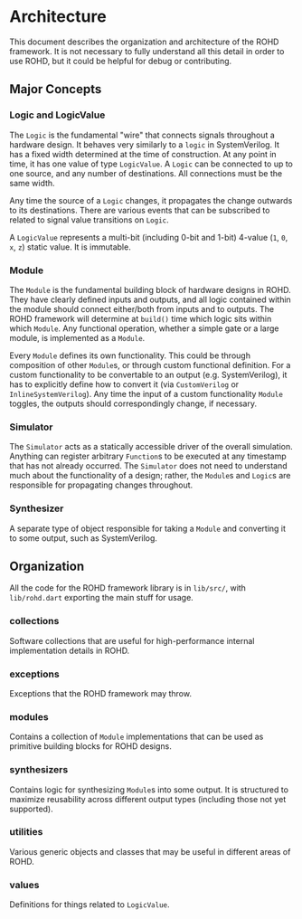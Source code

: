 # Architecture

This document describes the organization and architecture of the ROHD framework. It is not necessary to fully understand all this detail in order to use ROHD, but it could be helpful for debug or contributing.

## Major Concepts

### Logic and LogicValue

The `Logic` is the fundamental "wire" that connects signals throughout a hardware design. It behaves very similarly to a `logic` in SystemVerilog. It has a fixed width determined at the time of construction. At any point in time, it has one value of type `LogicValue`. A `Logic` can be connected to up to one source, and any number of destinations. All connections must be the same width.

Any time the source of a `Logic` changes, it propagates the change outwards to its destinations. There are various events that can be subscribed to related to signal value transitions on `Logic`.

A `LogicValue` represents a multi-bit (including 0-bit and 1-bit) 4-value (`1`, `0`, `x`, `z`) static value. It is immutable.

### Module

The `Module` is the fundamental building block of hardware designs in ROHD. They have clearly defined inputs and outputs, and all logic contained within the module should connect either/both from inputs and to outputs. The ROHD framework will determine at `build()` time which logic sits within which `Module`. Any functional operation, whether a simple gate or a large module, is implemented as a `Module`.

Every `Module` defines its own functionality. This could be through composition of other `Module`s, or through custom functional definition. For a custom functionality to be convertable to an output (e.g. SystemVerilog), it has to explicitly define how to convert it (via `CustomVerilog` or `InlineSystemVerilog`). Any time the input of a custom functionality `Module` toggles, the outputs should correspondingly change, if necessary.

### Simulator

The `Simulator` acts as a statically accessible driver of the overall simulation. Anything can register arbitrary `Function`s to be executed at any timestamp that has not already occurred. The `Simulator` does not need to understand much about the functionality of a design; rather, the `Module`s and `Logic`s are responsible for propagating changes throughout.

### Synthesizer

A separate type of object responsible for taking a `Module` and converting it to some output, such as SystemVerilog.

## Organization

All the code for the ROHD framework library is in `lib/src/`, with `lib/rohd.dart` exporting the main stuff for usage.

### collections

Software collections that are useful for high-performance internal implementation details in ROHD.

### exceptions

Exceptions that the ROHD framework may throw.

### modules

Contains a collection of `Module` implementations that can be used as primitive building blocks for ROHD designs.

### synthesizers

Contains logic for synthesizing `Module`s into some output. It is structured to maximize reusability across different output types (including those not yet supported).

### utilities

Various generic objects and classes that may be useful in different areas of ROHD.

### values

Definitions for things related to `LogicValue`.

